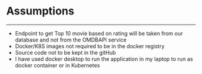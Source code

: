 # Assumptions
************
* Endpoint to get Top 10 movie based on rating will be taken from our database and not from the OMDBAPI service
* Docker/K8S images not required to be in the docker registry
* Source code not to be kept in the gitHub
* I have used docker desktop to run the application in my laptop to run as docker container or in Kubernetes